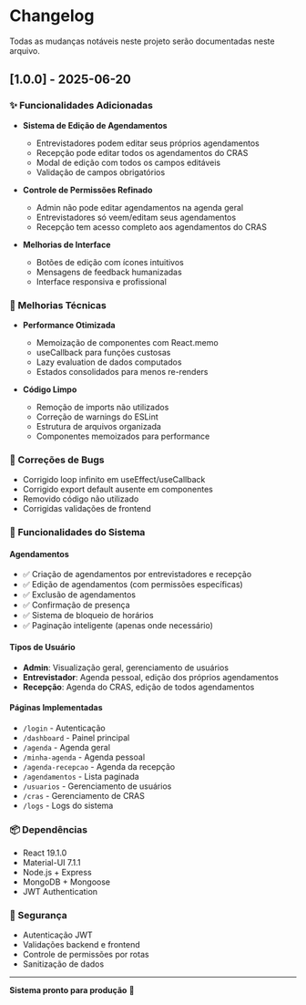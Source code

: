 # Changelog

Todas as mudanças notáveis neste projeto serão documentadas neste arquivo.

## [1.0.0] - 2025-06-20

### ✨ Funcionalidades Adicionadas
- **Sistema de Edição de Agendamentos**
  - Entrevistadores podem editar seus próprios agendamentos
  - Recepção pode editar todos os agendamentos do CRAS
  - Modal de edição com todos os campos editáveis
  - Validação de campos obrigatórios

- **Controle de Permissões Refinado**
  - Admin não pode editar agendamentos na agenda geral
  - Entrevistadores só veem/editam seus agendamentos
  - Recepção tem acesso completo aos agendamentos do CRAS

- **Melhorias de Interface**
  - Botões de edição com ícones intuitivos
  - Mensagens de feedback humanizadas
  - Interface responsiva e profissional

### 🔧 Melhorias Técnicas
- **Performance Otimizada**
  - Memoização de componentes com React.memo
  - useCallback para funções custosas
  - Lazy evaluation de dados computados
  - Estados consolidados para menos re-renders

- **Código Limpo**
  - Remoção de imports não utilizados
  - Correção de warnings do ESLint
  - Estrutura de arquivos organizada
  - Componentes memoizados para performance

### 🐛 Correções de Bugs
- Corrigido loop infinito em useEffect/useCallback
- Corrigido export default ausente em componentes
- Removido código não utilizado
- Corrigidas validações de frontend

### 🎯 Funcionalidades do Sistema

#### **Agendamentos**
- ✅ Criação de agendamentos por entrevistadores e recepção
- ✅ Edição de agendamentos (com permissões específicas)
- ✅ Exclusão de agendamentos
- ✅ Confirmação de presença
- ✅ Sistema de bloqueio de horários
- ✅ Paginação inteligente (apenas onde necessário)

#### **Tipos de Usuário**
- **Admin**: Visualização geral, gerenciamento de usuários
- **Entrevistador**: Agenda pessoal, edição dos próprios agendamentos
- **Recepção**: Agenda do CRAS, edição de todos agendamentos

#### **Páginas Implementadas**
- `/login` - Autenticação
- `/dashboard` - Painel principal
- `/agenda` - Agenda geral
- `/minha-agenda` - Agenda pessoal
- `/agenda-recepcao` - Agenda da recepção
- `/agendamentos` - Lista paginada
- `/usuarios` - Gerenciamento de usuários
- `/cras` - Gerenciamento de CRAS
- `/logs` - Logs do sistema

### 📦 Dependências
- React 19.1.0
- Material-UI 7.1.1
- Node.js + Express
- MongoDB + Mongoose
- JWT Authentication

### 🔐 Segurança
- Autenticação JWT
- Validações backend e frontend
- Controle de permissões por rotas
- Sanitização de dados

---

**Sistema pronto para produção** 🚀
